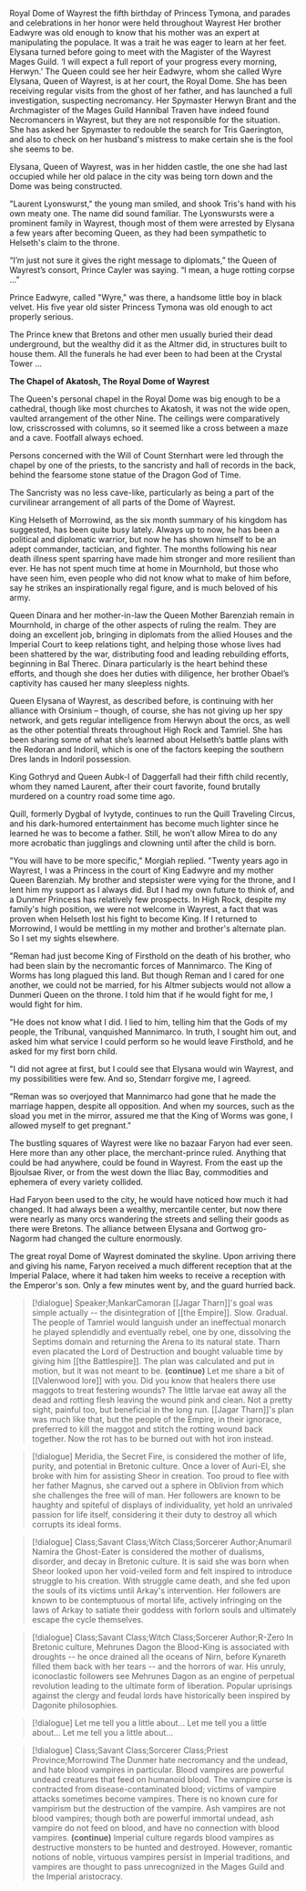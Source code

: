 Royal Dome of Wayrest
the fifth birthday of Princess Tymona, and parades and celebrations in her honor were held throughout Wayrest
Her brother Eadwyre was old enough to know that his mother was an expert at manipulating the populace. It was a trait he was eager to learn at her feet.
Elysana turned before going to meet with the Magister of the Wayrest Mages Guild. ‘I will expect a full report of your progress every morning, Herwyn.’
The Queen could see her heir Eadwyre, whom she called Wyre
Elysana, Queen of Wayrest, is at her court, the Royal Dome. She has been receiving regular visits from the ghost of her father, and has launched a full investigation, suspecting necromancy. Her Spymaster Herwyn Brant and the Archmagister of the Mages Guild Hannibal Traven have indeed found Necromancers in Wayrest, but they are not responsible for the situation. She has asked her Spymaster to redouble the search for Tris Gaerington, and also to check on her husband's mistress to make certain she is the fool she seems to be.

Elysana, Queen of Wayrest, was in her hidden castle, the one she had last occupied while her old palace in the city was being torn down and the Dome was being constructed.

"Laurent Lyonswurst," the young man smiled, and shook Tris's hand with his own meaty one. The name did sound familiar. The Lyonswursts were a prominent family in Wayrest, though most of them were arrested by Elysana a few years after becoming Queen, as they had been sympathetic to Helseth's claim to the throne.

“I’m just not sure it gives the right message to diplomats,” the Queen of Wayrest’s consort, Prince Cayler was saying. “I mean, a huge rotting corpse …”

Prince Eadwyre, called "Wyre," was there, a handsome little boy in black velvet. His five year old sister Princess Tymona was old enough to act properly serious.

The Prince knew that Bretons and other men usually buried their dead underground, but the wealthy did it as the Altmer did, in structures built to house them. All the funerals he had ever been to had been at the Crystal Tower …

**The Chapel of Akatosh, The Royal Dome of Wayrest**

The Queen's personal chapel in the Royal Dome was big enough to be a cathedral, though like most churches to Akatosh, it was not the wide open, vaulted arrangement of the other Nine. The ceilings were comparatively low, crisscrossed with columns, so it seemed like a cross between a maze and a cave. Footfall always echoed.

Persons concerned with the Will of Count Sternhart were led through the chapel by one of the priests, to the sancristy and hall of records in the back, behind the fearsome stone statue of the Dragon God of Time.

The Sancristy was no less cave-like, particularly as being a part of the curvilinear arrangement of all parts of the Dome of Wayrest.

King Helseth of Morrowind, as the six month summary of his kingdom has suggested, has been quite busy lately. Always up to now, he has been a political and diplomatic warrior, but now he has shown himself to be an adept commander, tactician, and fighter. The months following his near death illness spent sparring have made him stronger and more resilient than ever. He has not spent much time at home in Mournhold, but those who have seen him, even people who did not know what to make of him before, say he strikes an inspirationally regal figure, and is much beloved of his army.

Queen Dinara and her mother-in-law the Queen Mother Barenziah remain in Mournhold, in charge of the other aspects of ruling the realm. They are doing an excellent job, bringing in diplomats from the allied Houses and the Imperial Court to keep relations tight, and helping those whose lives had been shattered by the war, distributing food and leading rebuilding efforts, beginning in Bal Therec. Dinara particularly is the heart behind these efforts, and though she does her duties with diligence, her brother Obael’s captivity has caused her many sleepless nights.

Queen Elysana of Wayrest, as described before, is continuing with her alliance with Orsinium – though, of course, she has not giving up her spy network, and gets regular intelligence from Herwyn about the orcs, as well as the other potential threats throughout High Rock and Tamriel. She has been sharing some of what she’s learned about Helseth’s battle plans with the Redoran and Indoril, which is one of the factors keeping the southern Dres lands in Indoril possession.

King Gothryd and Queen Aubk-I of Daggerfall had their fifth child recently, whom they named Laurent, after their court favorite, found brutally murdered on a country road some time ago.

Quill, formerly Dygbal of Ivytyde, continues to run the Quill Traveling Circus, and his dark-humored entertainment has become much lighter since he learned he was to become a father. Still, he won’t allow Mirea to do any more acrobatic than jugglings and clowning until after the child is born.


"You will have to be more specific," Morgiah replied. "Twenty years ago in Wayrest, I was a Princess in the court of King Eadwyre and my mother Queen Barenziah. My brother and stepsister were vying for the throne, and I lent him my support as I always did. But I had my own future to think of, and a Dunmer Princess has relatively few prospects. In High Rock, despite my family's high position, we were not welcome in Wayrest, a fact that was proven when Helseth lost his fight to become King. If I returned to Morrowind, I would be mettling in my mother and brother's alternate plan. So I set my sights elsewhere.

"Reman had just become King of Firsthold on the death of his brother, who had been slain by the necromantic forces of Mannimarco. The King of Worms has long plagued this land. But though Reman and I cared for one another, we could not be married, for his Altmer subjects would not allow a Dunmeri Queen on the throne. I told him that if he would fight for me, I would fight for him.

"He does not know what I did. I lied to him, telling him that the Gods of my people, the Tribunal, vanquished Mannimarco. In truth, I sought him out, and asked him what service I could perform so he would leave Firsthold, and he asked for my first born child.

"I did not agree at first, but I could see that Elysana would win Wayrest, and my possibilities were few. And so, Stendarr forgive me, I agreed.

"Reman was so overjoyed that Mannimarco had gone that he made the marriage happen, despite all opposition. And when my sources, such as the sload you met in the mirror, assured me that the King of Worms was gone, I allowed myself to get pregnant."

The bustling squares of Wayrest were like no bazaar Faryon had ever seen. Here more than any other place, the merchant-prince ruled. Anything that could be had anywhere, could be found in Wayrest. From the east up the Bjoulsae River, or from the west down the Iliac Bay, commodities and ephemera of every variety collided.

Had Faryon been used to the city, he would have noticed how much it had changed. It had always been a wealthy, mercantile center, but now there were nearly as many orcs wandering the streets and selling their goods as there were Bretons. The alliance between Elysana and Gortwog gro-Nagorm had changed the culture enormously.

The great royal Dome of Wayrest dominated the skyline. Upon arriving there and giving his name, Faryon received a much different reception that at the Imperial Palace, where it had taken him weeks to receive a reception with the Emperor's son. Only a few minutes went by, and the guard hurried back.


>[!dialogue] Speaker;MankarCamoran
>[[Jagar Tharn]]'s goal was simple actually -- the disintegration of [[the Emрire]]. Slow. Gradual. The people of Tamriel would languish under an ineffectual monarch he played splendidly and eventually rebel, one by one, dissolving the Septims domain and returning the Arena to its natural state. Tharn even placated the Lord of Destruction and bought valuable time by giving him [[the Battlespire]]. The plan was calculated and put in motion, but it was not meant to be.
>**(continue)**
> Let me share a bit of [[Valenwood lore]] with you. Did you know that healers there use maggots to treat festering wounds? The little larvae eat away all the dead and rotting flesh leaving the wound pink and clean. Not a pretty sight, painful too, but beneficial in the long run. [[Jagar Tharn]]'s plan was much like that, but the people of the Empire, in their ignorace, preferred to kill the maggot and stitch the rotting wound back together. Now the rot has to be burned out with hot iron instead.

>[!dialogue]
>Meridia, the Secret Fire, is considered the mother of life, purity, and potential in Bretonic culture. Once a lover of Auri-El, she broke with him for assisting Sheor in creation. Too proud to flee with her father Magnus, she carved out a sphere in Oblivion from which she challenges the free will of man. Her followers are known to be haughty and spiteful of displays of individuality, yet hold an unrivaled passion for life itself, considering it their duty to destroy all which corrupts its ideal forms.

>[!dialogue] Class;Savant Class;Witch Class;Sorcerer Author;Anumaril
>Namira the Ghost-Eater is considered the mother of dualisms, disorder, and decay in Bretonic culture. It is said she was born when Sheor looked upon her void-veiled form and felt inspired to introduce struggle to his creation. With struggle came death, and she fed upon the souls of its victims until Arkay's intervention. Her followers are known to be contemptuous of mortal life, actively infringing on the laws of Arkay to satiate their goddess with forlorn souls and ultimately escape the cycle themselves.

>[!dialogue] Class;Savant Class;Witch Class;Sorcerer Author;R-Zero
> In Bretonic culture, Mehrunes Dagon the Blood-King is associated with droughts -- he once drained all the oceans of Nirn, before Kynareth filled them back with her tears -- and the horrors of war. His unruly, iconoclastic followers see Mehrunes Dagon as an engine of perpetual revolution leading to the ultimate form of liberation. Popular uprisings against the clergy and feudal lords have historically been inspired by Dagonite philosophies.


>[!dialogue] 
>Let me tell you a little about...
>Let me tell you a little about...
>Let me tell you a little about...

>[!dialogue] Class;Savant Class;Sorcerer Class;Priest Province;Morrowind
>The Dunmer hate necromancy and the undead, and hate blood vampires in particular. Blood vampires are powerful undead creatures that feed on humanoid blood. The vampire curse is contracted from disease-contaminated blood; victims of vampire attacks sometimes become vampires. There is no known cure for vampirism but the destruction of the vampire. Ash vampires are not blood vampires; though both are powerful immortal undead, ash vampire do not feed on blood, and have no connection with blood vampires.
>**(continue)**
>Imperial culture regards blood vampires as destructive monsters to be hunted and destroyed. However, romantic notions of noble, virtuous vampires persist in Imperial traditions, and vampires are thought to pass unrecognized in the Mages Guild and the Imperial aristocracy.
